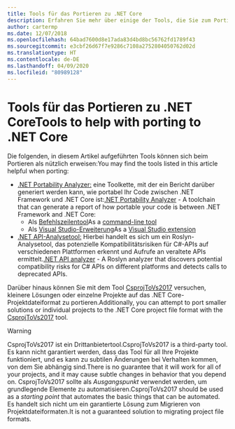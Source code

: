 ```yaml
---
title: Tools für das Portieren zu .NET Core
description: Erfahren Sie mehr über einige der Tools, die Sie zum Portieren zu .NET Core verwenden können.
author: cartermp
ms.date: 12/07/2018
ms.openlocfilehash: 64bad7600d8e17ada83d4bd8bc56762fd1789f43
ms.sourcegitcommit: e3cbf26d67f7e9286c7108a2752804050762d02d
ms.translationtype: HT
ms.contentlocale: de-DE
ms.lasthandoff: 04/09/2020
ms.locfileid: "80989128"
---
```

# <a name="tools-to-help-with-porting-to-net-core"></a><span data-ttu-id="4625b-103">Tools für das Portieren zu .NET Core</span><span class="sxs-lookup"><span data-stu-id="4625b-103">Tools to help with porting to .NET Core</span></span>

<span data-ttu-id="4625b-104">Die folgenden, in diesem Artikel aufgeführten Tools können sich beim Portieren als nützlich erweisen:</span><span class="sxs-lookup"><span data-stu-id="4625b-104">You may find the tools listed in this article helpful when porting:</span></span>

- <span data-ttu-id="4625b-105">[.NET Portability Analyzer:](../../standard/analyzers/portability-analyzer.md) eine Toolkette, mit der ein Bericht darüber generiert werden kann, wie portabel Ihr Code zwischen .NET Framework und .NET Core ist:</span><span class="sxs-lookup"><span data-stu-id="4625b-105">[.NET Portability Analyzer](../../standard/analyzers/portability-analyzer.md) - A toolchain that can generate a report of how portable your code is between .NET Framework and .NET Core:</span></span>
  - <span data-ttu-id="4625b-106">Als [Befehlszeilentool](https://github.com/Microsoft/dotnet-apiport/releases)</span><span class="sxs-lookup"><span data-stu-id="4625b-106">As a [command-line tool](https://github.com/Microsoft/dotnet-apiport/releases)</span></span>
  - <span data-ttu-id="4625b-107">Als [Visual Studio-Erweiterung](https://marketplace.visualstudio.com/items?itemName=ConnieYau.NETPortabilityAnalyzer)</span><span class="sxs-lookup"><span data-stu-id="4625b-107">As a [Visual Studio extension](https://marketplace.visualstudio.com/items?itemName=ConnieYau.NETPortabilityAnalyzer)</span></span>
- <span data-ttu-id="4625b-108">[.NET API-Analysetool:](../../standard/analyzers/api-analyzer.md) Hierbei handelt es sich um ein Roslyn-Analysetool, das potenzielle Kompatibilitätsrisiken für C#-APIs auf verschiedenen Plattformen erkennt und Aufrufe an veraltete APIs ermittelt.</span><span class="sxs-lookup"><span data-stu-id="4625b-108">[.NET API analyzer](../../standard/analyzers/api-analyzer.md) - A Roslyn analyzer that discovers potential compatibility risks for C# APIs on different platforms and detects calls to deprecated APIs.</span></span>

<span data-ttu-id="4625b-109">Darüber hinaus können Sie mit dem Tool [CsprojToVs2017](https://github.com/hvanbakel/CsprojToVs2017) versuchen, kleinere Lösungen oder einzelne Projekte auf das .NET Core-Projektdateiformat zu portieren.</span><span class="sxs-lookup"><span data-stu-id="4625b-109">Additionally, you can attempt to port smaller solutions or individual projects to the .NET Core project file format with the [CsprojToVs2017](https://github.com/hvanbakel/CsprojToVs2017) tool.</span></span>

> [!WARNING]
> <span data-ttu-id="4625b-110">CsprojToVs2017 ist ein Drittanbietertool.</span><span class="sxs-lookup"><span data-stu-id="4625b-110">CsprojToVs2017 is a third-party tool.</span></span> <span data-ttu-id="4625b-111">Es kann nicht garantiert werden, dass das Tool für all Ihre Projekte funktioniert, und es kann zu subtilen Änderungen bei Verhalten kommen, von dem Sie abhängig sind.</span><span class="sxs-lookup"><span data-stu-id="4625b-111">There is no guarantee that it will work for all of your projects, and it may cause subtle changes in behavior that you depend on.</span></span> <span data-ttu-id="4625b-112">CsprojToVs2017 sollte als _Ausgangspunkt_ verwendet werden, um grundlegende Elemente zu automatisieren.</span><span class="sxs-lookup"><span data-stu-id="4625b-112">CsprojToVs2017 should be used as a _starting point_ that automates the basic things that can be automated.</span></span> <span data-ttu-id="4625b-113">Es handelt sich nicht um ein garantierte Lösung zum Migrieren von Projektdateiformaten.</span><span class="sxs-lookup"><span data-stu-id="4625b-113">It is not a guaranteed solution to migrating project file formats.</span></span>
